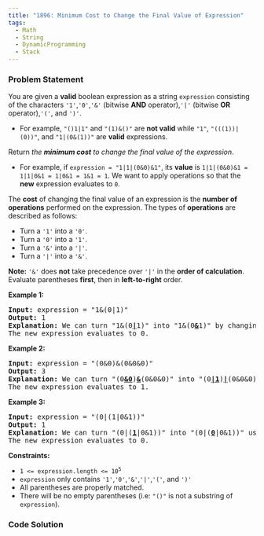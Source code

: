 ```yaml
---
title: "1896: Minimum Cost to Change the Final Value of Expression"
tags:
  - Math
  - String
  - DynamicProgramming
  - Stack
---
```

### Problem Statement

<p>You are given a <strong>valid</strong> boolean expression as a string <code>expression</code> consisting of the characters <code>&#39;1&#39;</code>,<code>&#39;0&#39;</code>,<code>&#39;&amp;&#39;</code> (bitwise <strong>AND</strong> operator),<code>&#39;|&#39;</code> (bitwise <strong>OR</strong> operator),<code>&#39;(&#39;</code>, and <code>&#39;)&#39;</code>.</p>

<ul>
	<li>For example, <code>&quot;()1|1&quot;</code> and <code>&quot;(1)&amp;()&quot;</code> are <strong>not valid</strong> while <code>&quot;1&quot;</code>, <code>&quot;(((1))|(0))&quot;</code>, and <code>&quot;1|(0&amp;(1))&quot;</code> are <strong>valid</strong> expressions.</li>
</ul>

<p>Return<em> the <strong>minimum cost</strong> to change the final value of the expression</em>.</p>

<ul>
	<li>For example, if <code>expression = &quot;1|1|(0&amp;0)&amp;1&quot;</code>, its <strong>value</strong> is <code>1|1|(0&amp;0)&amp;1 = 1|1|0&amp;1 = 1|0&amp;1 = 1&amp;1 = 1</code>. We want to apply operations so that the<strong> new</strong> expression evaluates to <code>0</code>.</li>
</ul>

<p>The <strong>cost</strong> of changing the final value of an expression is the <strong>number of operations</strong> performed on the expression. The types of <strong>operations</strong> are described as follows:</p>

<ul>
	<li>Turn a <code>&#39;1&#39;</code> into a <code>&#39;0&#39;</code>.</li>
	<li>Turn a <code>&#39;0&#39;</code> into a <code>&#39;1&#39;</code>.</li>
	<li>Turn a <code>&#39;&amp;&#39;</code> into a <code>&#39;|&#39;</code>.</li>
	<li>Turn a <code>&#39;|&#39;</code> into a <code>&#39;&amp;&#39;</code>.</li>
</ul>

<p><strong>Note:</strong> <code>&#39;&amp;&#39;</code> does <strong>not</strong> take precedence over <code>&#39;|&#39;</code> in the <strong>order of calculation</strong>. Evaluate parentheses <strong>first</strong>, then in <strong>left-to-right</strong> order.</p>


<p><strong class="example">Example 1:</strong></p>

<pre>
<strong>Input:</strong> expression = &quot;1&amp;(0|1)&quot;
<strong>Output:</strong> 1
<strong>Explanation:</strong> We can turn &quot;1&amp;(0<u><strong>|</strong></u>1)&quot; into &quot;1&amp;(0<u><strong>&amp;</strong></u>1)&quot; by changing the &#39;|&#39; to a &#39;&amp;&#39; using 1 operation.
The new expression evaluates to 0. 
</pre>

<p><strong class="example">Example 2:</strong></p>

<pre>
<strong>Input:</strong> expression = &quot;(0&amp;0)&amp;(0&amp;0&amp;0)&quot;
<strong>Output:</strong> 3
<strong>Explanation:</strong> We can turn &quot;(0<u><strong>&amp;0</strong></u>)<strong><u>&amp;</u></strong>(0&amp;0&amp;0)&quot; into &quot;(0<u><strong>|1</strong></u>)<u><strong>|</strong></u>(0&amp;0&amp;0)&quot; using 3 operations.
The new expression evaluates to 1.
</pre>

<p><strong class="example">Example 3:</strong></p>

<pre>
<strong>Input:</strong> expression = &quot;(0|(1|0&amp;1))&quot;
<strong>Output:</strong> 1
<strong>Explanation:</strong> We can turn &quot;(0|(<u><strong>1</strong></u>|0&amp;1))&quot; into &quot;(0|(<u><strong>0</strong></u>|0&amp;1))&quot; using 1 operation.
The new expression evaluates to 0.</pre>


<p><strong>Constraints:</strong></p>

<ul>
	<li><code>1 &lt;= expression.length &lt;= 10<sup>5</sup></code></li>
	<li><code>expression</code> only contains <code>&#39;1&#39;</code>,<code>&#39;0&#39;</code>,<code>&#39;&amp;&#39;</code>,<code>&#39;|&#39;</code>,<code>&#39;(&#39;</code>, and <code>&#39;)&#39;</code></li>
	<li>All parentheses are properly matched.</li>
	<li>There will be no empty parentheses (i.e: <code>&quot;()&quot;</code> is not a substring of <code>expression</code>).</li>
</ul>


### Code Solution

```python

```
